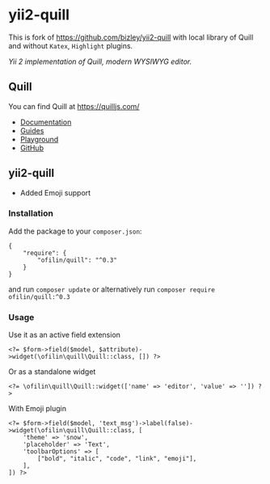# yii2-quill

This is fork of https://github.com/bizley/yii2-quill with local library of Quill and without `Katex`, `Highlight` plugins.

*Yii 2 implementation of Quill, modern WYSIWYG editor.*

## Quill

You can find Quill at https://quilljs.com/  
- [Documentation](https://quilljs.com/docs/quickstart/)
- [Guides](https://quilljs.com/guides/why-quill/)
- [Playground](https://quilljs.com/playground/)
- [GitHub](https://github.com/quilljs/quill)

## yii2-quill

* Added Emoji support

### Installation

Add the package to your `composer.json`:

    {
        "require": {
            "ofilin/quill": "^0.3"
        }
    }

and run `composer update` or alternatively run `composer require ofilin/quill:^0.3`

### Usage

Use it as an active field extension  

    <?= $form->field($model, $attribute)->widget(\ofilin\quill\Quill::class, []) ?>

Or as a standalone widget
  
    <?= \ofilin\quill\Quill::widget(['name' => 'editor', 'value' => '']) ?>

With Emoji plugin
```
<?= $form->field($model, 'text_msg')->label(false)->widget(\ofilin\quill\Quill::class, [
    'theme' => 'snow',
    'placeholder' => 'Text',
    'toolbarOptions' => [
        ["bold", "italic", "code", "link", "emoji"],
    ],
]) ?>
```
